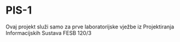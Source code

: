 # PIS-1

Ovaj projekt služi samo za prve laboratorijske vježbe iz Projektiranja Informacijskih Sustava FESB 120/3
